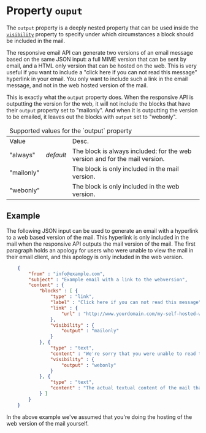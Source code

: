 # Property `ouput`

The `output` property is a deeply nested property that can be used inside
the <a href="/support/json/property-visibility">`visibility`</a> property to specify
under which circumstances a block should be included in the mail.

The responsive email API can generate two versions of an email message based
on the same JSON input: a full MIME version that can be sent by email,
and a HTML only version that can be hosted on the web. This is very useful
if you want to include a "click here if you can not read this message" hyperlink 
in your email. You only want to include such a link in the email message, and
not in the web hosted version of the mail. 

This is exactly what the `output` property does. When the responsive API
is outputting the version for the web, it will not include the blocks that
have their `output` property set to "mailonly". And when it is outputting
the version to be emailed, it leaves out the blocks with `output`
set to "webonly".

<table class="info">
    <thead>
        <tr>
            <td colspan="3">Supported values for the `output` property</td>
        </tr>
    </thead>
    <tbody>
        <tr class="thead">
            <td>Value</td>
            <td>&nbsp;</td>
            <td>Desc.</td>
        </tr>
        <tr>
            <td>"always"</td>
            <td><em>default</em></td>
            <td>The block is always included: for the web version and for the mail version.</td>
        </tr>
        <tr>
            <td>"mailonly"</td>
            <td></td>
            <td>The block is only included in the mail version.</td>
        </tr>
        <tr>
            <td>"webonly"</td>
            <td></td>
            <td>The block is only included in the web version.</td>
        </tr>
    </tbody>
</table>


## Example

The following JSON input can be used to generate an email with a hyperlink
to a web based version of the mail. This hyperlink is only included in the
mail when the responsive API outputs the mail version of the mail. The first
paragraph holds an apology for users who were unable to view the mail in
their email client, and this apology is only included in the web version.
````json
    {
        "from" : "info@example.com",
        "subject" : "Example email with a link to the webversion",
        "content" : {
            "blocks" : [ {
                "type" : "link",
                "label" : "Click here if you can not read this message",
                "link" : {
                    "url" : "http://www.yourdomain.com/my-self-hosted-webversion"
                },
                "visibility" : {
                    "output" : "mailonly"
                }
            }, {
                "type" : "text",
                "content" : "We're sorry that you were unable to read the mail in your normal email client.",
                "visibility" : {
                    "output" : "webonly"
                }
            }, {
                "type" : "text",
                "content" : "The actual textual content of the mail that is visible in both the web version of the mail as well as the mail that was sent."
            } ]
        }
    }
````
In the above example we've assumed that you're doing the hosting of the
web version of the mail yourself.
